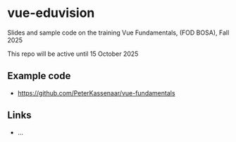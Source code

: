 # vue-eduvision
Slides and sample code on the training Vue Fundamentals, (FOD BOSA), Fall 2025

This repo will be active until 15 October 2025

## Example code
- https://github.com/PeterKassenaar/vue-fundamentals

## Links
- ...

